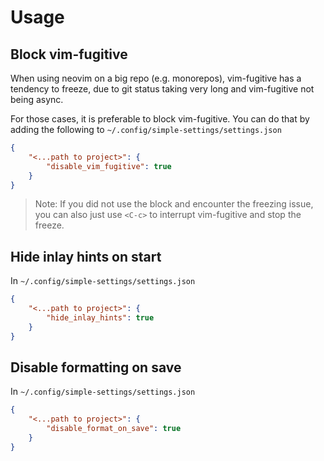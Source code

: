 # Usage

## Block vim-fugitive

When using neovim on a big repo (e.g. monorepos), vim-fugitive has a tendency
to freeze, due to git status taking very long and vim-fugitive not being async.

For those cases, it is preferable to block vim-fugitive. You can do that by
adding the following to `~/.config/simple-settings/settings.json`

```json
{
    "<...path to project>": {
        "disable_vim_fugitive": true
    }
}
```

> Note: If you did not use the block and encounter the freezing issue, you can 
> also just use `<C-c>` to interrupt vim-fugitive and stop the freeze.

## Hide inlay hints on start

In `~/.config/simple-settings/settings.json`

```json
{
    "<...path to project>": {
        "hide_inlay_hints": true
    }
}
```

## Disable formatting on save

In `~/.config/simple-settings/settings.json`

```json
{
    "<...path to project>": {
        "disable_format_on_save": true
    }
}
```
